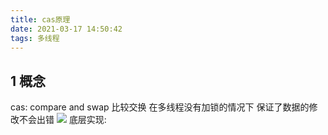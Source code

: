 ```yaml
---
title: cas原理
date: 2021-03-17 14:50:42
tags: 多线程
---
```

## 1 概念
   cas: compare and swap 比较交换 在多线程没有加锁的情况下 保证了数据的修改不会出错
   ![](/../../static/多线程/cas.png)
   底层实现:  
